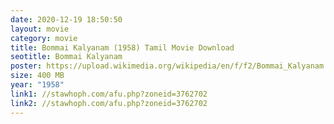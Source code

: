 ```yaml
---
date: 2020-12-19 18:50:50
layout: movie
category: movie
title: Bommai Kalyanam (1958) Tamil Movie Download
seotitle: Bommai Kalyanam
poster: https://upload.wikimedia.org/wikipedia/en/f/f2/Bommai_Kalyanam.jpg
size: 400 MB
year: "1958"
link1: //stawhoph.com/afu.php?zoneid=3762702
link2: //stawhoph.com/afu.php?zoneid=3762702
---
```

